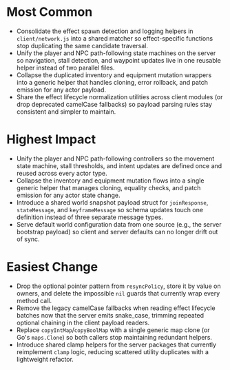 # Most Common

- Consolidate the effect spawn detection and logging helpers in `client/network.js` into a shared matcher so effect-specific functions stop duplicating the same candidate traversal.
- Unify the player and NPC path-following state machines on the server so navigation, stall detection, and waypoint updates live in one reusable helper instead of two parallel files.
- Collapse the duplicated inventory and equipment mutation wrappers into a generic helper that handles cloning, error rollback, and patch emission for any actor payload.
- Share the effect lifecycle normalization utilities across client modules (or drop deprecated camelCase fallbacks) so payload parsing rules stay consistent and simpler to maintain.

# Highest Impact

- Unify the player and NPC path-following controllers so the movement state machine, stall thresholds, and intent updates are defined once and reused across every actor type.
- Collapse the inventory and equipment mutation flows into a single generic helper that manages cloning, equality checks, and patch emission for any actor state change.
- Introduce a shared world snapshot payload struct for `joinResponse`, `stateMessage`, and `keyframeMessage` so schema updates touch one definition instead of three separate message types.
- Serve default world configuration data from one source (e.g., the server bootstrap payload) so client and server defaults can no longer drift out of sync.

# Easiest Change

- Drop the optional pointer pattern from `resyncPolicy`, store it by value on owners, and delete the impossible `nil` guards that currently wrap every method call.
- Remove the legacy camelCase fallbacks when reading effect lifecycle batches now that the server emits snake_case, trimming repeated optional chaining in the client payload readers.
- Replace `copyIntMap`/`copyBoolMap` with a single generic map clone (or Go's `maps.Clone`) so both callers stop maintaining redundant helpers.
- Introduce shared clamp helpers for the server packages that currently reimplement `clamp` logic, reducing scattered utility duplicates with a lightweight refactor.
